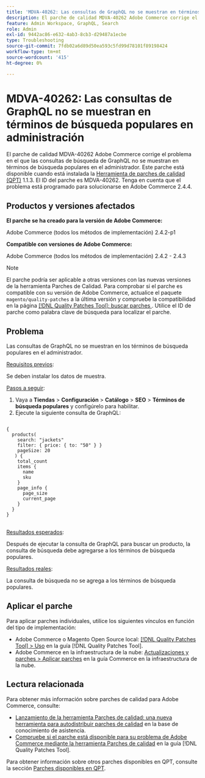 ```yaml
---
title: 'MDVA-40262: Las consultas de GraphQL no se muestran en términos de búsqueda populares en administración'
description: El parche de calidad MDVA-40262 Adobe Commerce corrige el problema en el que las consultas de búsqueda de GraphQL no se muestran en términos de búsqueda populares en el administrador. Este parche está disponible cuando está instalada la [Quality Patches Tool (QPT)](https://experienceleague.adobe.com/es/docs/commerce-operations/tools/quality-patches-tool/quality-patches-tool-to-self-serve-quality-patches) 1.1.3. El ID del parche es MDVA-40262. Tenga en cuenta que el problema está programado para solucionarse en Adobe Commerce 2.4.4.
feature: Admin Workspace, GraphQL, Search
role: Admin
exl-id: 9442ac86-e632-4ab3-8cb3-d29487a1ecbe
type: Troubleshooting
source-git-commit: 7fdb02a6d89d50ea593c5fd99d78101f89198424
workflow-type: tm+mt
source-wordcount: '415'
ht-degree: 0%

---
```


# MDVA-40262: Las consultas de GraphQL no se muestran en términos de búsqueda populares en administración

El parche de calidad MDVA-40262 Adobe Commerce corrige el problema en el que las consultas de búsqueda de GraphQL no se muestran en términos de búsqueda populares en el administrador. Este parche está disponible cuando está instalada la [Herramienta de parches de calidad (QPT)](https://experienceleague.adobe.com/es/docs/commerce-operations/tools/quality-patches-tool/quality-patches-tool-to-self-serve-quality-patches) 1.1.3. El ID del parche es MDVA-40262. Tenga en cuenta que el problema está programado para solucionarse en Adobe Commerce 2.4.4.

## Productos y versiones afectados

**El parche se ha creado para la versión de Adobe Commerce:**

Adobe Commerce (todos los métodos de implementación) 2.4.2-p1

**Compatible con versiones de Adobe Commerce:**

Adobe Commerce (todos los métodos de implementación) 2.4.2 - 2.4.3

>[!NOTE]
>
>El parche podría ser aplicable a otras versiones con las nuevas versiones de la herramienta Parches de Calidad. Para comprobar si el parche es compatible con su versión de Adobe Commerce, actualice el paquete `magento/quality-patches` a la última versión y compruebe la compatibilidad en la página [[!DNL Quality Patches Tool]: buscar parches ](https://experienceleague.adobe.com/es/docs/commerce-operations/tools/quality-patches-tool/quality-patches-tool-to-self-serve-quality-patches). Utilice el ID de parche como palabra clave de búsqueda para localizar el parche.

## Problema

Las consultas de GraphQL no se muestran en los términos de búsqueda populares en el administrador.

<u>Requisitos previos</u>:

Se deben instalar los datos de muestra.

<u>Pasos a seguir</u>:

1. Vaya a **Tiendas** > **Configuración** > **Catálogo** > **SEO** > **Términos de búsqueda populares** y configúrelo para habilitar.
1. Ejecute la siguiente consulta de GraphQL:

<pre>
<code class="language-graphql">
&lbrace;
  products(
    search: "jackets"
    filter: { price: { to: "50" } }
    pageSize: 20
   ) &lbrace;
    total_count
    items &lbrace;
      name
      sku
    &rbrace;
    page_info &lbrace;
      page_size
      current_page
    &rbrace;
  &rbrace;
&rbrace;
</code>
</pre>

<u>Resultados esperados</u>:

Después de ejecutar la consulta de GraphQL para buscar un producto, la consulta de búsqueda debe agregarse a los términos de búsqueda populares.

<u>Resultados reales</u>:

La consulta de búsqueda no se agrega a los términos de búsqueda populares.

## Aplicar el parche

Para aplicar parches individuales, utilice los siguientes vínculos en función del tipo de implementación:

* Adobe Commerce o Magento Open Source local: [[!DNL Quality Patches Tool] > Uso](/help/tools/quality-patches-tool/usage.md) en la guía [!DNL Quality Patches Tool].
* Adobe Commerce en la infraestructura de la nube: [Actualizaciones y parches > Aplicar parches](https://experienceleague.adobe.com/docs/commerce-cloud-service/user-guide/develop/upgrade/apply-patches.html?lang=es) en la guía Commerce en la infraestructura de la nube.

## Lectura relacionada

Para obtener más información sobre parches de calidad para Adobe Commerce, consulte:

* [Lanzamiento de la herramienta Parches de calidad: una nueva herramienta para autodistribuir parches de calidad](https://experienceleague.adobe.com/es/docs/commerce-operations/tools/quality-patches-tool/quality-patches-tool-to-self-serve-quality-patches) en la base de conocimiento de asistencia.
* [Compruebe si el parche está disponible para su problema de Adobe Commerce mediante la herramienta Parches de calidad](/help/tools/quality-patches-tool/patches-available-in-qpt/check-patch-for-magento-issue-with-magento-quality-patches.md) en la guía [!DNL Quality Patches Tool].

Para obtener información sobre otros parches disponibles en QPT, consulte la sección [Parches disponibles en QPT](https://experienceleague.adobe.com/tools/commerce-quality-patches/index.html?lang=es).
